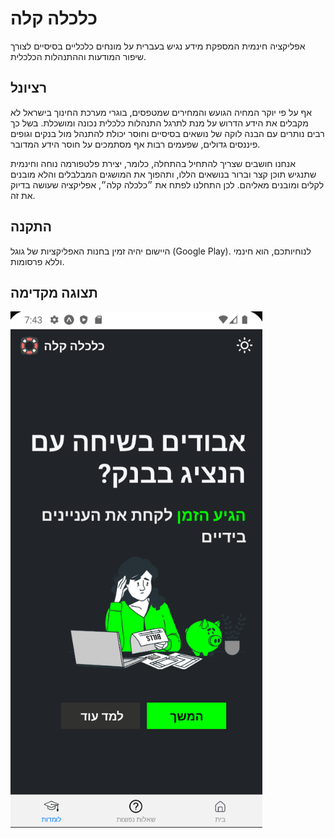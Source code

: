 # כלכלה קלה

<p>אפליקציה חינמית המספקת מידע נגיש בעברית על מונחים כלכליים בסיסיים לצורך שיפור המודעות וההתנהלות הכלכלית.
</p>

## רציונל

<p> 
אף על פי יוקר המחיה הגועש והמחירים שמטפסים, בוגרי מערכת החינוך בישראל לא מקבלים את הידע הדרוש על מנת לתרגל התנהלות כלכלית נכונה ומושכלת. בשל כך רבים נותרים עם הבנה לוקה של נושאים בסיסיים וחוסר יכולת להתנהל מול בנקים וגופים פיננסים גדולים, שפעמים רבות אף מסתמכים על חוסר הידע המדובר. 
</p>
<p>
אנחנו חושבים שצריך להתחיל בהתחלה, כלומר, יצירת פלטפורמה נוחה וחינמית שתנגיש תוכן קצר וברור בנושאים הללו, ותהפוך את המושגים המבלבלים והלא מובנים לקלים ומובנים מאליהם. לכן התחלנו לפתח את ״כלכלה קלה״, אפליקציה שעושה בדיוק את זה.
</p>

## התקנה

<p>
היישום יהיה זמין בחנות האפליקציות של גוגל (Google Play). לנוחיותכם, הוא חינמי וללא פרסומות.
</p>

## תצוגה מקדימה

<img src="./screenshots/preview.png" alt="תצוגה מקדימה של היישום"
style="width: 80%; height: 80%; align: right; max-height: 500">
